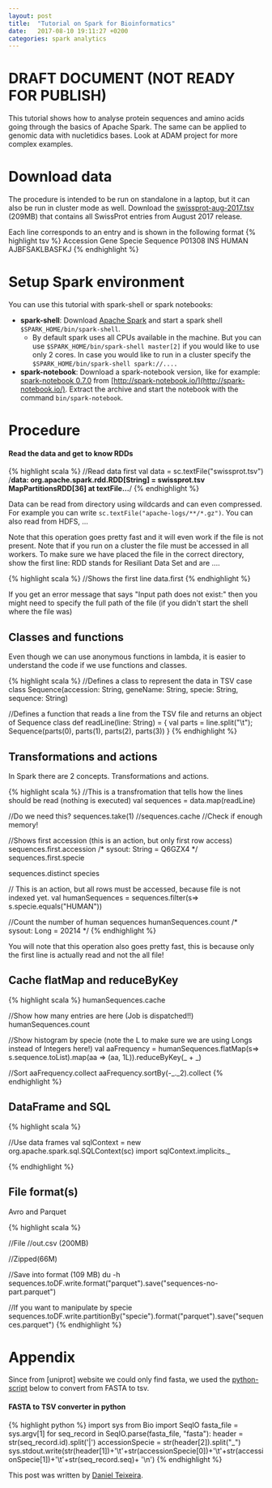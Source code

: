 ```yaml
---
layout: post
title:  "Tutorial on Spark for Bioinformatics"
date:   2017-08-10 19:11:27 +0200
categories: spark analytics
---
```


# DRAFT DOCUMENT (NOT READY FOR PUBLISH)

This tutorial shows how to analyse protein sequences and amino acids going through the basics of Apache Spark. The same can be applied to genomic data with nucletidics bases.
Look at ADAM project for more complex examples.

# Download data

The procedure is intended to be run on standalone in a laptop, but it can also be run in cluster mode as well.
Download the [swissprot-aug-2017.tsv](ftp://swissprot) (209MB) that contains all SwissProt entries from August 2017 release. 

Each line corresponds to an entry and is shown in the following format
{% highlight tsv %}
Accession Gene  Specie  Sequence 
P01308  INS HUMAN AJBFSAKLBASFKJ
{% endhighlight %}

# Setup Spark environment
You can use this tutorial with spark-shell or spark notebooks:

- **spark-shell**: Download [Apache Spark](https://spark.apache.org/) and start a spark shell `$SPARK_HOME/bin/spark-shell`. 
  - By default spark uses all CPUs available in the machine. But you can use `$SPARK_HOME/bin/spark-shell master[2]` if you would like to use only 2 cores. In case you would like to run in a cluster specify the `$SPARK_HOME/bin/spark-shell spark://....`
- **spark-notebook**: Download a spark-notebook version, like for example: [spark-notebook 0.7.0](https://s3.eu-central-1.amazonaws.com/spark-notebook/tgz/spark-notebook-0.7.0-pre2-scala-2.11.7-spark-1.6.2-hadoop-2.7.3-with-hive-with-parquet.tgz?max-keys=100000) from [http://spark-notebook.io/](http://spark-notebook.io/). Extract the archive and start the notebook with the command `bin/spark-notebook`.


# Procedure 

#### Read the data and get to know RDDs

{% highlight scala %}
//Read data first
val data = sc.textFile("swissprot.tsv")
/**data: org.apache.spark.rdd.RDD[String] = swissprot.tsv MapPartitionsRDD[36] at textFile...**/
{% endhighlight %}

Data can be read from directory using wildcards and can even compressed. For example you can write `sc.textFile("apache-logs/**/*.gz")`. You can also read from HDFS, ...

Note that this operation goes pretty fast and it will even work if the file is not present. Note that if you run on a cluster the file must be accessed in all workers.
To make sure we have placed the file in the correct directory, show the first line: 
RDD stands for Resiliant Data Set and are ....

{% highlight scala %}
//Shows the first line
data.first 
{% endhighlight %}

If you get an error message that says "Input path does not exist:" then you might need to specify the full path of the file (if you didn't start the shell where the file was)

## Classes and functions

Even though we can use anonymous functions in lambda, it is easier to understand the code if we use functions and classes.

{% highlight scala %}
//Defines a class to represent the data in TSV 
case class Sequence(accession: String, geneName: String, specie: String, sequence: String)

//Defines a function that reads a line from the TSV file and returns an object of Sequence class
def readLine(line: String) = {
  val parts = line.split("\t"); 
  Sequence(parts(0), parts(1), parts(2), parts(3))
}
{% endhighlight %}

## Transformations and actions

In Spark there are 2 concepts. Transformations and actions.


{% highlight scala %}
//This is a transfromation that tells how the lines should be read (nothing is executed)
val sequences = data.map(readLine)

//Do we need this? sequences.take(1)
//sequences.cache //Check if enough memory! 

//Shows first accession (this is an action, but only first row access)
sequences.first.accession
/* sysout: String = Q6GZX4 */
sequences.first.specie

sequences.distinct species

// This is an action, but all rows must be accessed, because file is not indexed yet.
val humanSequences = sequences.filter(s=> s.specie.equals("HUMAN"))

//Count the number of human sequences
humanSequences.count
/* sysout: Long = 20214 */
{% endhighlight %}


You will note that this operation also goes pretty fast, this is because only the first line is actually read and not the all file!

## Cache flatMap and reduceByKey

{% highlight scala %}
humanSequences.cache

//Show how many entries are here (Job is dispatched!!)
humanSequences.count

//Show histogram by specie (note the L to make sure we are using Longs instead of Integers here!)
val aaFrequency = humanSequences.flatMap(s=> s.sequence.toList).map(aa => (aa, 1L)).reduceByKey(_ + _)

//Sort
aaFrequency.collect
aaFrequency.sortBy(-_._2).collect
{% endhighlight %}

## DataFrame and SQL

{% highlight scala %}

//Use data frames
val sqlContext = new org.apache.spark.sql.SQLContext(sc)
import sqlContext.implicits._

{% endhighlight %}


## File format(s)
Avro and Parquet

{% highlight scala %}

//File
//out.csv (200MB)

//Zipped(66M)

//Save into format (109 MB) du -h
sequences.toDF.write.format("parquet").save("sequences-no-part.parquet")

//If you want to manipulate by specie
sequences.toDF.write.partitionBy("specie").format("parquet").save("sequences.parquet")
{% endhighlight %}

# Appendix
[python-script]: #python-script
Since from [uniprot] website we could only find fasta, we used the  [python-script][python-script] below to convert from FASTA to tsv.

<a name="python-script"></a>
#### FASTA to TSV converter in python
{% highlight python %}
import sys
from Bio import SeqIO
fasta_file = sys.argv[1]
for seq_record in SeqIO.parse(fasta_file, "fasta"):
    header = str(seq_record.id).split('|')
    accessionSpecie = str(header[2]).split("_")
    sys.stdout.write(str(header[1])+'\t'+str(accessionSpecie[0])+'\t'+str(accessionSpecie[1])+'\t'+str(seq_record.seq)+ '\n')
{% endhighlight %}

[jekyll-docs]: https://jekyllrb.com/docs/home
[jekyll-gh]:   https://github.com/jekyll/jekyll
[jekyll-talk]: https://talk.jekyllrb.com/

This post was written by [Daniel Teixeira](http://github.com/ddtxra).
